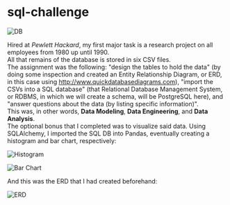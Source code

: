 # sql-challenge
![DB](https://github.com/RutgersCodingBootcamp/RU-JER-DATA-PT-01-2020/blob/master/02-Homework/09-SQL/Instructions/sql.png?raw=true)  

Hired at *Pewlett Hackard*, my first major task is a research project on all employees from 1980 up until 1990.  
All that remains of the database is stored in six CSV files.  
The assignment was the following: "design the tables to hold the data" (by doing some inspection and created an Entity Relationship Diagram, or ERD, in this case using http://www.quickdatabasediagrams.com), "import the CSVs into a SQL database" (that Relational Database Management System, or RDBMS, in which we will create a schema, will be PostgreSQL here), and "answer questions about the data (by listing specific information)".  
This was, in other words, **Data Modeling**, **Data Engineering**, and **Data Analysis**.  
The optional bonus that I completed was to visualize said data. Using SQLAlchemy, I imported the SQL DB into Pandas, eventually creating a histogram and bar chart, respectively:  

![Histogram](https://github.com/ognjenstrbanovic/sql-challenge/blob/master/screenshots/Histogram.jpg?raw=true)  

![Bar Chart](https://github.com/ognjenstrbanovic/sql-challenge/blob/master/screenshots/Bar%20Plot.jpg?raw=true)  

And this was the ERD that I had created beforehand:  

![ERD](https://github.com/ognjenstrbanovic/sql-challenge/blob/master/EmployeeSQL/QuickDBD-ERD.png?raw=true)
